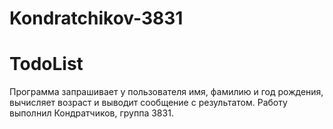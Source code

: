 # Kondratchikov-3831
# TodoList
Программа запрашивает у пользователя имя, фамилию и год рождения, вычисляет возраст и выводит сообщение с результатом.
Работу выполнил Кондратчиков, группа 3831.
